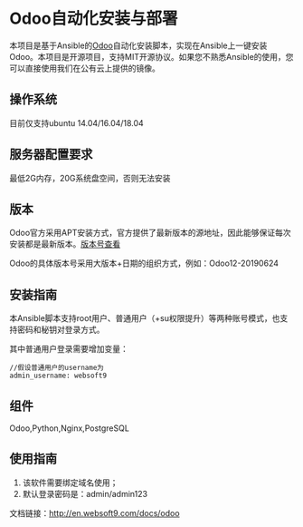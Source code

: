 # Odoo自动化安装与部署

本项目是基于Ansible的[Odoo](https://www.odoo.com//)自动化安装脚本，实现在Ansible上一键安装Odoo。本项目是开源项目，支持MIT开源协议。如果您不熟悉Ansible的使用，您可以直接使用我们在公有云上提供的镜像。

## 操作系统

目前仅支持ubuntu 14.04/16.04/18.04

## 服务器配置要求

最低2G内存，20G系统盘空间，否则无法安装

## 版本

Odoo官方采用APT安装方式，官方提供了最新版本的源地址，因此能够保证每次安装都是最新版本。[版本号查看](https://www.odoo.com/zh_CN/page/download)

Odoo的具体版本号采用大版本+日期的组织方式，例如：Odoo12-20190624


## 安装指南

本Ansible脚本支持root用户、普通用户（+su权限提升）等两种账号模式，也支持密码和秘钥对登录方式。

其中普通用户登录需要增加变量：

~~~
//假设普通用户的username为
admin_username: websoft9
~~~

## 组件
Odoo,Python,Nginx,PostgreSQL

## 使用指南

1. 该软件需要绑定域名使用；
2. 默认登录密码是：admin/admin123

文档链接：http://en.websoft9.com/docs/odoo
